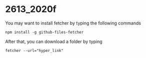 # 2613_2020f
You may want to install fetcher by typing the following commands
```
npm install -g github-files-fetcher
```
After that, you can download a folder by typing
```
fetcher --url="hyper_link"
```

